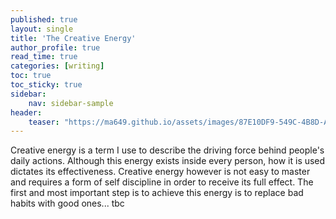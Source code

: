 ```yaml
---
published: true
layout: single
title: 'The Creative Energy'
author_profile: true
read_time: true
categories: [writing]
toc: true
toc_sticky: true
sidebar:
    nav: sidebar-sample
header:
    teaser: "https://ma649.github.io/assets/images/87E10DF9-549C-4B8D-AA3E-FD632B48BB24.png"
---
```


Creative energy is a term I use to describe the driving force behind people's daily actions. Although this energy exists inside every person, how it is 
used dictates its effectiveness. Creative energy however is not easy to master and requires a form of self discipline in order to receive its full effect. 
The first and most important step is to achieve this energy is to replace bad habits with good ones... tbc  
